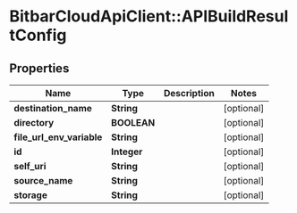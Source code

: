# BitbarCloudApiClient::APIBuildResultConfig

## Properties
Name | Type | Description | Notes
------------ | ------------- | ------------- | -------------
**destination_name** | **String** |  | [optional] 
**directory** | **BOOLEAN** |  | [optional] 
**file_url_env_variable** | **String** |  | [optional] 
**id** | **Integer** |  | [optional] 
**self_uri** | **String** |  | [optional] 
**source_name** | **String** |  | [optional] 
**storage** | **String** |  | [optional] 


